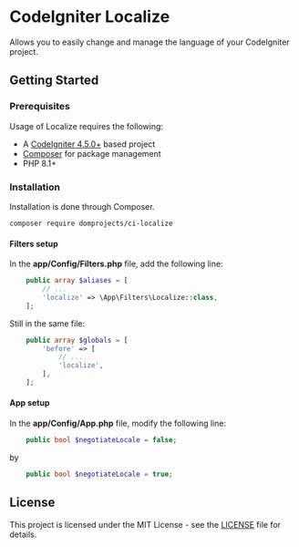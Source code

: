 # CodeIgniter Localize

Allows you to easily change and manage the language of your CodeIgniter project.


## Getting Started

### Prerequisites

Usage of Localize requires the following:

- A [CodeIgniter 4.5.0+](https://github.com/codeigniter4/CodeIgniter4/) based project
- [Composer](https://getcomposer.org/) for package management
- PHP 8.1+

### Installation

Installation is done through Composer.

```console
composer require domprojects/ci-localize
```

#### Filters setup
In the **app/Config/Filters.php** file, add the following line:

```php
    public array $aliases = [
        // ...
        'localize' => \App\Filters\Localize::class,
    ];
```

Still in the same file:

```php
    public array $globals = [
        'before' => [
            // ...
            'localize',
        ],
    ];
```


#### App setup
In the **app/Config/App.php** file, modify the following line:

```php
    public bool $negotiateLocale = false;
```
by
```php
    public bool $negotiateLocale = true;
```


## License

This project is licensed under the MIT License - see the [LICENSE](LICENSE) file for details.
